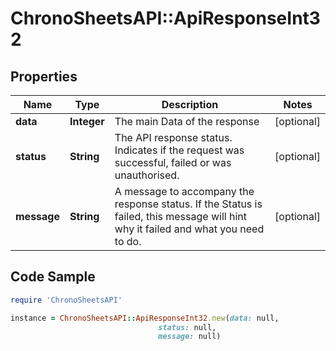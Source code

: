 # ChronoSheetsAPI::ApiResponseInt32

## Properties

Name | Type | Description | Notes
------------ | ------------- | ------------- | -------------
**data** | **Integer** | The main Data of the response | [optional] 
**status** | **String** | The API response status. Indicates if the request was successful, failed or was unauthorised. | [optional] 
**message** | **String** | A message to accompany the response status.  If the Status is failed, this message will hint why it failed and what you need to do. | [optional] 

## Code Sample

```ruby
require 'ChronoSheetsAPI'

instance = ChronoSheetsAPI::ApiResponseInt32.new(data: null,
                                 status: null,
                                 message: null)
```



